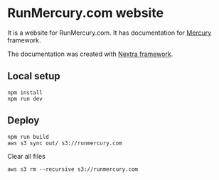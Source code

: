 # RunMercury.com website

It is a website for RunMercury.com. It has documentation for [Mercury](https://github.com/mljar/mercury) framework.

The documentation was created with [Nextra framework](https://nextra.site).

## Local setup

```
npm install
npm run dev
```

## Deploy

```
npm run build
aws s3 sync out/ s3://runmercury.com
```

Clear all files
```
aws s3 rm --recursive s3://runmercury.com
```


